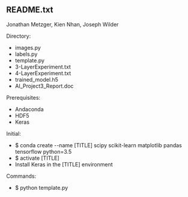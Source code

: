 README.txt
-
Jonathan Metzger, Kien Nhan, Joseph Wilder

Directory:
 - images.py
 - labels.py
 - template.py
 - 3-LayerExperiment.txt
 - 4-LayerExperiment.txt
 - trained_model.h5
 - AI_Project3_Report.doc
 
Prerequisites:
 - Andaconda
 - HDF5
 - Keras

Initial:
 - $ conda create --name [TITLE] scipy scikit-learn matplotlib pandas tensorflow python=3.5
 - $ activate [TITLE]
 - Install Keras in the [TITLE] environment
 
 Commands:
  - $ python template.py
